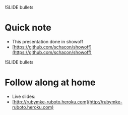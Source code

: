 !SLIDE bullets
# Quick note
* This presentation done in showoff
* [https://github.com/schacon/showoff](https://github.com/schacon/showoff)

!SLIDE bullets
# Follow along at home

* Live slides:
* [http://rubymke-ruboto.heroku.com](http://rubymke-ruboto.heroku.com)
